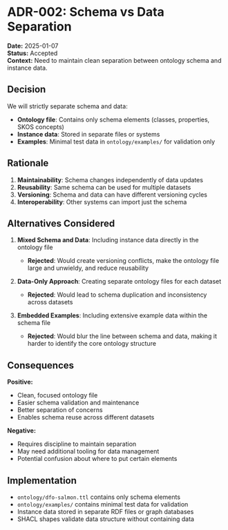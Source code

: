 # ADR-002: Schema vs Data Separation

**Date:** 2025-01-07  
**Status:** Accepted  
**Context:** Need to maintain clean separation between ontology schema and instance data.

## Decision

We will strictly separate schema and data:

- **Ontology file**: Contains only schema elements (classes, properties, SKOS concepts)
- **Instance data**: Stored in separate files or systems
- **Examples**: Minimal test data in `ontology/examples/` for validation only

## Rationale

1. **Maintainability**: Schema changes independently of data updates
2. **Reusability**: Same schema can be used for multiple datasets
3. **Versioning**: Schema and data can have different versioning cycles
4. **Interoperability**: Other systems can import just the schema

## Alternatives Considered

1. **Mixed Schema and Data**: Including instance data directly in the ontology file
   - **Rejected**: Would create versioning conflicts, make the ontology file large and unwieldy, and reduce reusability
   
2. **Data-Only Approach**: Creating separate ontology files for each dataset
   - **Rejected**: Would lead to schema duplication and inconsistency across datasets
   
3. **Embedded Examples**: Including extensive example data within the schema file
   - **Rejected**: Would blur the line between schema and data, making it harder to identify the core ontology structure

## Consequences

**Positive:**

- Clean, focused ontology file
- Easier schema validation and maintenance
- Better separation of concerns
- Enables schema reuse across different datasets

**Negative:**

- Requires discipline to maintain separation
- May need additional tooling for data management
- Potential confusion about where to put certain elements

## Implementation

- `ontology/dfo-salmon.ttl` contains only schema elements
- `ontology/examples/` contains minimal test data for validation
- Instance data stored in separate RDF files or graph databases
- SHACL shapes validate data structure without containing data
